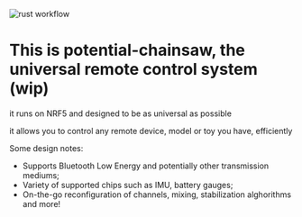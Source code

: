 ![rust workflow](https://github.com/dossalab/potential-chainsaw/workflows/rust.yml/badge.svg)

# This is potential-chainsaw, the universal remote control system (wip)

it runs on NRF5 and designed to be as universal as possible

it allows you to control any remote device, model or toy you have, efficiently

Some design notes:

- Supports Bluetooth Low Energy and potentially other transmission mediums;
- Variety of supported chips such as IMU, battery gauges;
- On-the-go reconfiguration of channels, mixing, stabilization alghorithms and more!
